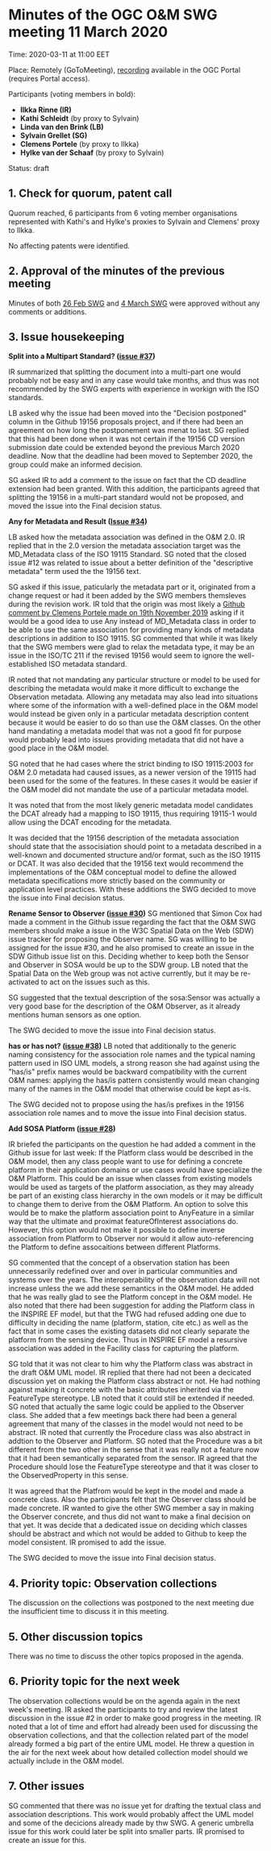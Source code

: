# Minutes of the OGC O&M SWG meeting 11 March 2020

Time: 2020-03-11 at 11:00 EET

Place: Remotely (GoToMeeting), [recording](https://portal.ogc.org/files/?artifact_id=92606) available in the OGC Portal (requires Portal access).

Participants (voting members in bold):

* **Ilkka Rinne (IR)**
* **Kathi Schleidt** (by proxy to Sylvain)
* **Linda van den Brink (LB)**
* **Sylvain Grellet (SG)**
* **Clemens Portele** (by proxy to Ilkka)
* **Hylke van der Schaaf** (by proxy to Sylvain)

Status: draft

## 1. Check for quorum, patent call
Quorum reached, 6 participants from 6 voting member organisations represented with Kathi's and Hylke's proxies to Sylvain and Clemens' proxy to Ilkka.

No affecting patents were identified.

## 2. Approval of the minutes of the previous meeting

Minutes of both [26 Feb SWG](https://github.com/opengeospatial/om-swg/blob/master/meetings/2020-02-26_om-swg_minutes.md) and [4 March SWG](https://github.com/opengeospatial/om-swg/blob/master/meetings/2020-03-04_om-swg_minutes.md) were approved without any comments or additions.

## 3. Issue housekeeping

**Split into a Multipart Standard? ([issue #37](https://github.com/opengeospatial/om-swg/issues/37))**

IR summarized that splitting the document into a multi-part one would probably not be easy and in any case would take months, and thus was not recommended by the SWG experts with experience in workign with the ISO standards.

LB asked why the issue had been moved into the "Decision postponed" column in the Github 19156 proposals project, and if there had been an agreement on how long the postponement was menat to last. SG replied that this had been done when it was not certain if the 19156 CD version submission date could be extended beyond the previous March 2020 deadline. Now that the deadline had been moved to September 2020, the group could make an informed decision.

 SG asked IR to add a comment to the issue on fact that the CD deadline extension had been granted. With this addition, the participants agreed that splitting the 19156 in a multi-part standard would not be proposed, and moved the issue into the Final decision status.

 **Any for Metadata and Result ([Issue #34](https://github.com/opengeospatial/om-swg/issues/34))**

LB asked how the metadata association was defined in the O&M 2.0. IR replied that in the 2.0 version the metadata association target was the MD_Metadata class of the ISO 19115 Standard. SG noted that the closed issue #12 was related to issue about a better definition of the "descriptive metadata" term used the the 19156 text.

SG asked if this issue, paticularly the metadata part or it, originated from a change request or had it been added by the SWG members themsleves during the revision work. IR told that the origin was most likely a [Github comment by Clemens Portele made on 19th November 2019](https://github.com/opengeospatial/om-swg/issues/18#issuecomment-556962239) asking if it would be a good idea to use Any instead of MD_Metadata class in order to be able to use the same association for providing many kinds of metadata descriptions in addition to ISO 19115. SG commented that while it was likely that the SWG members were glad to relax the metadata type, it may be an issue in the ISO/TC 211 if the revised 19156 would seem to ignore the well-established ISO metadata standard.

IR noted that not mandating any particular structure or model to be used for describing the metadata would make it more difficult to exchange the Observation metadata. Allowing any metadata may also lead into situations where some of the information with a well-defined place in the O&M model would instead be given only in a particular metadata description content because it would be easier to do so than use the O&M classes. On the other hand mandating a metadata model that was not a good fit for purpose would probably lead into issues providing metadata that did not have a good place in the O&M model.

SG noted that he had cases where the strict binding to ISO 19115:2003 for O&M 2.0 metadata had caused issues, as a newer version of the 19115 had been used for the some of the features. In these cases it would be easier if the O&M model did not mandate the use of a particular metadata model.

It was noted that from the most likely generic metadata model candidates the DCAT already had a mapping to ISO 19115, thus requiring 19115-1 would allow using the DCAT encoding for the metadata.

It was decided that the 19156 description of the metadata association should state that the associsiation should point to a metadata described in a well-known and documented structure and/or format, such as the ISO 19115 or DCAT. It was also decided that the 19156 text would recommend the implementations of the O&M conceptual model to define the allowed metadata specifications more strictly based on the community or application level practices. With these additions the SWG decided to move the issue into Final decision status.

**Rename Sensor to Observer ([issue #30](https://github.com/opengeospatial/om-swg/issues/30))**
SG mentioned that Simon Cox had made a comment in the Github issue regarding the fact that the O&M SWG members should make a issue in the W3C Spatial Data on the Web (SDW) issue tracker for proposing the Observer name. SG was willling to be assigned for the issue #30, and he also promised to create an issue in the SDW Github issue list on this. Deciding whether to keep both the Sensor and Observer in SOSA would be up to the SDW group. LB noted that the Spatial Data on the Web group was not active currently, but it may be re-activated to act on the issues such as this.

SG suggested that the textual description of the sosa:Sensor was actually a very good base for the description of the O&M Observer, as it already mentions human sensors as one option.

The SWG decided to move the issue into Final decision status.

**has or has not? ([issue #38](https://github.com/opengeospatial/om-swg/issues/38))**
LB noted that additionally to the generic naming consistency for the association role names and the typical naming pattern used in ISO UML models, a strong reason she had against using the "has/is" prefix names would be backward compatibility with the current O&M names: applying the has/is pattern consistently would mean changing many of the names in the O&M model that otherwise could be kept as-is. 

The SWG decided not to propose using the has/is prefixes in the 19156 association role names and to move the issue into Final decision status.

**Add SOSA Platform ([issue #28](https://github.com/opengeospatial/om-swg/issues/28))**

IR briefed the participants on the question he had added a comment in the Github issue for last week: If the Platform class would be described in the O&M model, then any class people want to use for defining a concrete platform in their application domains or use cases would have specialize the O&M Platform. This could be an issue when classes from existing models would be used as targets of the platform association, as they may already be part of an existing class hierarchy in the own models or it may be difficult to change them to derive from the O&M Platform. An option to solve this would be to make the platform association point to AnyFeature in a similar way that the ultimate and proximat featureOfInterest associations do. However, this option would not make it possible to define inverse association from Platform to Observer nor would it allow auto-referencing the Platform to define  assocaitions between different Platforms.

SG commented that the concept of a observation station has been unnecessarily redefined over and over in particular communities and systems over the years. The interoperability of the observation data will not increase unless the we add these semantics in the O&M model. He added that he was really glad to see the Platform concept in the O&M model. He also noted that there had been suggestion for adding the Platform class in the INSPIRE EF model, but that the TWG had refused adding one due to difficulty in deciding the name (platform, station, cite etc.) as well as the fact that in some cases the existing datasets did not clearly separate the platform from the sensing device. Thus in INSPIRE EF model a resursive association was added in the Facility class for capturing the platform.

SG told that it was not clear to him why the Platform class was abstract in the draft O&M UML model. IR replied that there had not been a decicated discussion yet on making the Platform class abstract or not. He had nothing against making it concrete with the basic attributes inherited via the FeatureType stereotype. LB noted that it could still be extended if needed. SG noted that actually the same logic could be applied to the Observer class. She added that a few meetings back there had been a general agreement that many of the classes in the model would not need to be abstract. IR noted that currently the Procedure class was also abstract in addtion to the Observer and Platform. SG noted that the Procedure was a bit different from the two other in the sense that it was really not a feature now that it had been semantically separated from the sensor. IR agreed that the Procedure should lose the FeatureType stereotype and that it was closer to the ObservedProperty in this sense.

It was agreed that the Platfrom would be kept in the model and made a concrete class. Also the participants felt that the Observer class should be made concrete. IR wanted to give the other SWG member a say in making the Observer concrete, and thus did not want to make a final decision on that yet. It was decide that a dedicated issue on deciding which classes should be abstract and which not would be added to Github to keep the model consistent. IR promised to add the issue.

The SWG decided to move the issue into Final decision status.

## 4. Priority topic: Observation collections
The discussion on the collections was postponed to the next meeting due the insufficient time to discuss it in this meeting.

## 5. Other discussion topics
There was no time to discuss the other topics proposed in the agenda.

## 6. Priority topic for the next week
The observation collections would be on the agenda again in the next week's meeting. IR asked the participants to try and review the latest discussion in the issue #2 in order to make good progress in the meeting. IR noted that a lot of time and effort had already been used for discussing the observation collections, and that the collection related part of the model already formed a big part of the entire UML model. He threw a question in the air for the next week about how detailed collection model should we actually include in the O&M model.

## 7. Other issues
SG commented that there was no issue yet for drafting the textual class and association descriptions. This work would probably affect the UML model and some of the decicions already made by thw SWG. A generic umbrella issue for this work could later be split into smaller parts. IR promised to create an issue for this.

